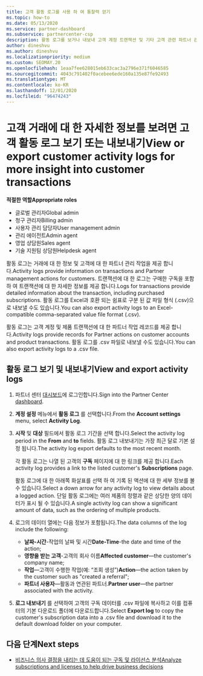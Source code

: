 ```yaml
---
title: 고객 활동 로그를 사용 하 여 통찰력 얻기
ms.topic: how-to
ms.date: 05/13/2020
ms.service: partner-dashboard
ms.subservice: partnercenter-csp
description: 활동 로그를 보거나 내보내 고객 계정 트랜잭션 및 기타 고객 관련 파트너 관리 활동에 대 한 통찰력을 얻는 방법에 대해 알아봅니다.
author: dineshvu
ms.author: dineshvu
ms.localizationpriority: medium
ms.custom: SEOMAY.20
ms.openlocfilehash: 1eaa7fee628015eb633cac3a2796e371f6046585
ms.sourcegitcommit: 4043c791402f0acebee6ede160a135e87fe92493
ms.translationtype: MT
ms.contentlocale: ko-KR
ms.lasthandoff: 12/01/2020
ms.locfileid: "96474243"
---
```

# <a name="view-or-export-customer-activity-logs-for-more-insight-into-customer-transactions"></a><span data-ttu-id="6b1da-103">고객 거래에 대 한 자세한 정보를 보려면 고객 활동 로그 보기 또는 내보내기</span><span class="sxs-lookup"><span data-stu-id="6b1da-103">View or export customer activity logs for more insight into customer transactions</span></span>

<span data-ttu-id="6b1da-104">**적절한 역할**</span><span class="sxs-lookup"><span data-stu-id="6b1da-104">**Appropriate roles**</span></span>

- <span data-ttu-id="6b1da-105">글로벌 관리자</span><span class="sxs-lookup"><span data-stu-id="6b1da-105">Global admin</span></span>
- <span data-ttu-id="6b1da-106">청구 관리자</span><span class="sxs-lookup"><span data-stu-id="6b1da-106">Billing admin</span></span>
- <span data-ttu-id="6b1da-107">사용자 관리 담당자</span><span class="sxs-lookup"><span data-stu-id="6b1da-107">User management admin</span></span>
- <span data-ttu-id="6b1da-108">관리 에이전트</span><span class="sxs-lookup"><span data-stu-id="6b1da-108">Admin agent</span></span>
- <span data-ttu-id="6b1da-109">영업 상담원</span><span class="sxs-lookup"><span data-stu-id="6b1da-109">Sales agent</span></span>
- <span data-ttu-id="6b1da-110">기술 지원팀 상담원</span><span class="sxs-lookup"><span data-stu-id="6b1da-110">Helpdesk agent</span></span>

<span data-ttu-id="6b1da-111">활동 로그는 거래에 대 한 정보 및 고객에 대 한 파트너 관리 작업을 제공 합니다.</span><span class="sxs-lookup"><span data-stu-id="6b1da-111">Activity logs provide information on transactions and Partner management actions for customers.</span></span> <span data-ttu-id="6b1da-112">트랜잭션에 대 한 로그는 구매한 구독을 포함 하 여 트랜잭션에 대 한 자세한 정보를 제공 합니다.</span><span class="sxs-lookup"><span data-stu-id="6b1da-112">Logs for transactions provide detailed information about the transaction, including purchased subscriptions.</span></span> <span data-ttu-id="6b1da-113">활동 로그를 Excel과 호환 되는 쉼표로 구분 된 값 파일 형식 (.csv)으로 내보낼 수도 있습니다.</span><span class="sxs-lookup"><span data-stu-id="6b1da-113">You can also export activity logs to an Excel-compatible comma-separated value file format (.csv).</span></span>

<span data-ttu-id="6b1da-114">활동 로그는 고객 계정 및 제품 트랜잭션에 대 한 파트너 작업 레코드를 제공 합니다.</span><span class="sxs-lookup"><span data-stu-id="6b1da-114">Activity logs provide records for Partner actions on customer accounts and product transactions.</span></span> <span data-ttu-id="6b1da-115">활동 로그를 .csv 파일로 내보낼 수도 있습니다.</span><span class="sxs-lookup"><span data-stu-id="6b1da-115">You can also export activity logs to a .csv file.</span></span>

## <a name="view-and-export-activity-logs"></a><span data-ttu-id="6b1da-116">활동 로그 보기 및 내보내기</span><span class="sxs-lookup"><span data-stu-id="6b1da-116">View and export activity logs</span></span>

1. <span data-ttu-id="6b1da-117">파트너 센터 [대시보드](https://partner.microsoft.com/dashboard)에 로그인합니다.</span><span class="sxs-lookup"><span data-stu-id="6b1da-117">Sign into the Partner Center [dashboard](https://partner.microsoft.com/dashboard).</span></span>

2. <span data-ttu-id="6b1da-118">**계정 설정** 메뉴에서 **활동 로그** 를 선택합니다.</span><span class="sxs-lookup"><span data-stu-id="6b1da-118">From the **Account settings** menu, select **Activity Log**.</span></span>

3. <span data-ttu-id="6b1da-119">**시작** 및 **대상** 필드에서 활동 로그 기간을 선택 합니다.</span><span class="sxs-lookup"><span data-stu-id="6b1da-119">Select the activity log period in the **From** and **to** fields.</span></span> <span data-ttu-id="6b1da-120">활동 로그 내보내기는 가장 최근 달로 기본 설정 됩니다.</span><span class="sxs-lookup"><span data-stu-id="6b1da-120">The activity log export defaults to the most recent month.</span></span>

   <span data-ttu-id="6b1da-121">각 활동 로그는 나열 된 고객의 **구독** 페이지에 대 한 링크를 제공 합니다.</span><span class="sxs-lookup"><span data-stu-id="6b1da-121">Each activity log provides a link to the listed customer's **Subscriptions** page.</span></span>

   <span data-ttu-id="6b1da-122">활동 로그에 대 한 아래쪽 화살표를 선택 하 여 기록 된 액션에 대 한 세부 정보를 볼 수 있습니다.</span><span class="sxs-lookup"><span data-stu-id="6b1da-122">Select a down arrow for any activity log to view details about a logged action.</span></span> <span data-ttu-id="6b1da-123">단일 활동 로그에는 여러 제품의 정렬과 같은 상당한 양의 데이터가 표시 될 수 있습니다.</span><span class="sxs-lookup"><span data-stu-id="6b1da-123">A single activity log can show a significant amount of data, such as the ordering of multiple products.</span></span>

4. <span data-ttu-id="6b1da-124">로그의 데이터 열에는 다음 정보가 포함됩니다.</span><span class="sxs-lookup"><span data-stu-id="6b1da-124">The data columns of the log include the following:</span></span>
   - <span data-ttu-id="6b1da-125">**날짜-시간**-작업의 날짜 및 시간</span><span class="sxs-lookup"><span data-stu-id="6b1da-125">**Date-Time**-the date and time of the action;</span></span>
   - <span data-ttu-id="6b1da-126">**영향을 받는 고객**-고객의 회사 이름</span><span class="sxs-lookup"><span data-stu-id="6b1da-126">**Affected customer**—the customer's company name;</span></span>
   - <span data-ttu-id="6b1da-127">**작업**—고객이 수행한 작업(예: “조회 생성”)</span><span class="sxs-lookup"><span data-stu-id="6b1da-127">**Action**—the action taken by the customer such as "created a referral";</span></span>
   - <span data-ttu-id="6b1da-128">**파트너 사용자**—활동과 연관된 파트너.</span><span class="sxs-lookup"><span data-stu-id="6b1da-128">**Partner user**—the partner associated with the activity.</span></span>

5. <span data-ttu-id="6b1da-129">**로그 내보내기** 를 선택하여 고객의 구독 데이터를 .csv 파일에 복사하고 이를 컴퓨터의 기본 다운로드 폴더에 다운로드합니다.</span><span class="sxs-lookup"><span data-stu-id="6b1da-129">Select **Export log** to copy the customer's subscription data into a .csv file and download it to the default download folder on your computer.</span></span>

## <a name="next-steps"></a><span data-ttu-id="6b1da-130">다음 단계</span><span class="sxs-lookup"><span data-stu-id="6b1da-130">Next steps</span></span>

- [<span data-ttu-id="6b1da-131">비즈니스 의사 결정을 내리는 데 도움이 되는 구독 및 라이선스 분석</span><span class="sxs-lookup"><span data-stu-id="6b1da-131">Analyze subscriptions and licenses to help drive business decisions</span></span>](analyze-subscriptions-licenses.md)
